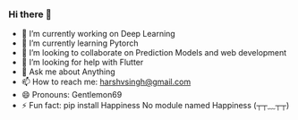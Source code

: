 ### Hi there 👋

- 🔭 I’m currently working on Deep Learning 
- 🌱 I’m currently learning Pytorch
- 👯 I’m looking to collaborate on Prediction Models and web development  
- 🤔 I’m looking for help with Flutter
- 💬 Ask me about Anything
- 📫 How to reach me: harshvsingh@gmail.com
- 😄 Pronouns: Gentlemon69
- ⚡ Fun fact: pip install Happiness
    No module named Happiness (┬┬﹏┬┬)


<!--
**Happycipher/Happycipher** is a ✨ _special_ ✨ repository because its `README.md` (this file) appears on your GitHub profile.

